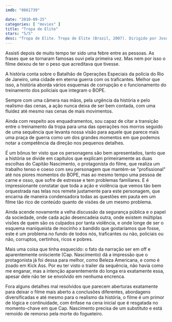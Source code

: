 ```yaml
---
imdb: "0861739"

date: "2010-09-25"
categories: [ "movies" ]
title: "Tropa de Elite"
stars: "5/5"
desc: "Tropa de Elite. Tropa de Elite (Brazil, 2007). Dirigido por José Padilha. Escrito por André Batista, John Kaylin, Bráulio Mantovani, José Padilha, Rodrigo Pimentel, Rodrigo Pimentel, Luiz Eduardo Soares. Com Wagner Moura, André Ramiro, Caio Junqueira, Milhem Cortaz, Fernanda Machado, Maria Ribeiro, Paulo Vilela, Fernanda de Freitas, André Felipe."
---
```

Assisti depois de muito tempo ter sido uma febre entre as pessoas. As frases que se tornaram famosas ouvi pela primeira vez. Mas nem por isso o filme deixou de ter o peso que acreditava que tivesse.

A história conta sobre o Batalhão de Operações Especiais da polícia do Rio de Janeiro, uma cidade em eterna guerra com os traficantes. Melhor que isso, a história aborda vários esquemas de corrupção e o funcionamento do treinamento dos policiais que integram o BOPE.

Sempre com uma câmera nas mãos, pela urgência da história e pelo realismo das cenas, a ação nunca deixa de ser bem contada, com uma fluidez até mesmo nas cenas de mais movimentos.

Ainda com respeito aos enquadramentos, sou capaz de citar a transição entre o treinamento da tropa para uma das operações nos morros seguido de uma sequência que levanta nossa visão para aquele que parece mais uma praça de guerra como um dos grandes momentos em que podemos notar a competência da direção nos pequenos detalhes.

É um bônus ter visto que os personagens são bem apresentados, tanto que a história se divide em capítulos que explicam primeiramente as duas escolhas do Capitão Nascimento, o protagonista do filme, que realiza um trabalho tenso e coeso com seu personagem que mantém-se "profissional" até nos piores momentos do BOPE, mas ao mesmo tempo uma pessoa de carne e osso, que sofre de estresse e tem problemas familiares. E é impressionante constatar que toda a ação e violência que vemos tão bem orquestrada nas telas nos remete justamente para este personagem, que encarna de maneira condensadora todas as questões em pauta em um filme tão rico de conteúdo quanto de visões de um mesmo problema.

Ainda acende novamente a velha discussão da segurança pública e o papel da sociedade, onde cada ação desencadeia outra, onde existem múltiplas visões de quem são os culpados por tanta violência, e onde longe de ser o esquema maniqueísta de mocinho x bandido que gostaríamos que fosse, este é um problema no fundo de todos nós, traficantes ou não, policiais ou não, corruptos, certinhos, ricos e pobres.

Mais uma coisa que tinha esquecido: o fato da narração ser em off e aparentemente onisciente (Cap. Nascimento) dá a impressão que o protagonista já foi dessa para melhor, como Beleza Americana, e como é zoado em Kick Ass. Por eu ter visto o trailer da sequência, não havia como me enganar, mas a intenção aparentemente do longa era exatamente essa, apesar dele não ter se envolvido em nenhuma encrenca.

Fora alguns detalhes mal resolvidos que parecem aberturas exatamente para deixar o filme mais aberto a conclusões diferentes, abordagens diversificadas e até mesmo para o realismo da história, o filme é um primor de lógica e continuidade, com ênfase na cena inicial que é resgatada no momento-chave em que Cap. Nascimento precisa de um substituto e está remoído de remorso pela morte do fogueteiro.

